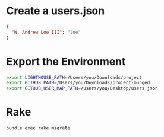# Create a users.json
```json
{
  "W. Andrew Loe III": "loe"
}
```

# Export the Environment
```bash
export LIGHTHOUSE_PATH=/Users/you/Downloads/project
export GITHUB_PATH=/Users/you/Downloads/project-munged
export GITHUB_USER_MAP_PATH=/Users/you/Desktop/users.json
```

# Rake
`bundle exec rake migrate`
